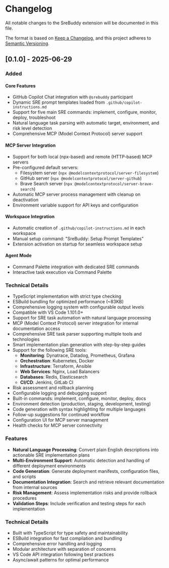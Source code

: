 # Changelog

All notable changes to the SreBuddy extension will be documented in this file.

The format is based on [Keep a Changelog](https://keepachangelog.com/en/1.0.0/),
and this project adheres to [Semantic Versioning](https://semver.org/spec/v2.0.0.html).

## [0.1.0] - 2025-06-29

### Added

#### Core Features
- GitHub Copilot Chat integration with `@srebuddy` participant
- Dynamic SRE prompt templates loaded from `.github/copilot-instructions.md`
- Support for five main SRE commands: implement, configure, monitor, deploy, troubleshoot
- Natural language task parsing with automatic target, environment, and risk level detection
- Comprehensive MCP (Model Context Protocol) server support

#### MCP Server Integration
- Support for both local (npx-based) and remote (HTTP-based) MCP servers
- Pre-configured default servers:
  - Filesystem server (`npx @modelcontextprotocol/server-filesystem`)
  - GitHub server (`npx @modelcontextprotocol/server-github`)
  - Brave Search server (`npx @modelcontextprotocol/server-brave-search`)
- Automatic MCP server process management with cleanup on deactivation
- Environment variable support for API keys and configuration

#### Workspace Integration
- Automatic creation of `.github/copilot-instructions.md` in each workspace
- Manual setup command: "SreBuddy: Setup Prompt Templates"
- Extension activation on startup for seamless workspace setup

#### Agent Mode
- Command Palette integration with dedicated SRE commands
- Interactive task execution via Command Palette

### Technical Details
- TypeScript implementation with strict type checking
- ESBuild bundling for optimized performance (~83KB)
- Comprehensive logging system with configurable output levels
- Compatible with VS Code 1.101.0+
- Support for SRE task automation with natural language processing
- MCP (Model Context Protocol) server integration for internal documentation access
- Comprehensive SRE task parser supporting multiple tools and technologies
- Smart implementation plan generation with step-by-step guides
- Support for the following SRE tools:
  - **Monitoring**: Dynatrace, Datadog, Prometheus, Grafana
  - **Orchestration**: Kubernetes, Docker
  - **Infrastructure**: Terraform, Ansible
  - **Web Services**: Nginx, Load Balancers
  - **Databases**: Redis, Elasticsearch
  - **CI/CD**: Jenkins, GitLab CI
- Risk assessment and rollback planning
- Configurable logging and debugging support
- Built-in commands: implement, configure, monitor, deploy, docs
- Environment detection (production, staging, development, testing)
- Code generation with syntax highlighting for multiple languages
- Follow-up suggestions for continued workflow
- Configuration UI for MCP server management
- Health checks for MCP server connectivity

### Features

- **Natural Language Processing**: Convert plain English descriptions into actionable SRE implementation plans
- **Multi-Environment Support**: Automatic detection and handling of different deployment environments
- **Code Generation**: Generate deployment manifests, configuration files, and scripts
- **Documentation Integration**: Search and retrieve relevant documentation from internal sources
- **Risk Management**: Assess implementation risks and provide rollback procedures
- **Validation Steps**: Include verification and testing steps for each implementation

### Technical Details

- Built with TypeScript for type safety and maintainability
- ESBuild integration for fast compilation and bundling
- Comprehensive error handling and logging
- Modular architecture with separation of concerns
- VS Code API integration following best practices
- Async/await patterns for optimal performance
